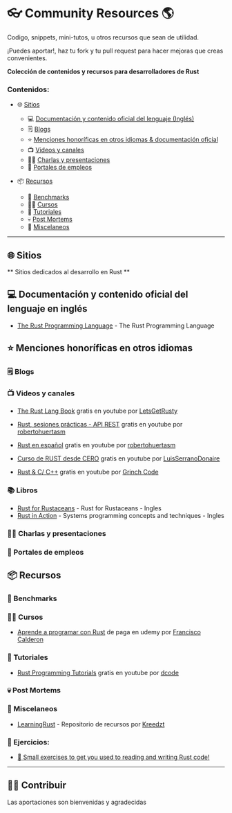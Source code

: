 # 👓 Community Resources 🌎

Codigo, snippets, mini-tutos, u otros recursos que sean de utilidad.

¡Puedes aportar!, haz tu fork y tu pull request para hacer mejoras que creas convenientes.


**Colección de contenidos y recursos para desarrolladores de Rust**

### Contenidos:

- 🌐 [Sitios](#-sitios)
    - 💻 [Documentación y contenido oficial del lenguaje (Inglés)](#-documentaci&oacute;n-y-contenido-oficial-del-lenguaje-en-ingl&eacute;s)
    - 🗒️ [Blogs](#%EF%B8%8F-blogs)
    - ⭐ [Menciones honoríficas en otros idiomas & documentación oficial](#-menciones-honoríficas-en-otros-idiomas)
    - 📺 [Videos y canales](#-videos-y-canales)
    - 👨‍🏫 [Charlas y presentaciones](#-charlas-y-presentaciones)
    - 💼 [Portales de empleos](#-portales-de-empleos)

- 📦 [Recursos](#-recursos)
    - 🏁 [Benchmarks](#-benchmarks)
    - 🧑‍🎓 [Cursos](#-cursos)
    - 📃 [Tutoriales](#-tutoriales)
    - 💀 [Post Mortems](#-post-mortems)
    - 📌 [Miscelaneos](#-miscelaneos)


<div><hr></div>

## 🌐 Sitios

** Sitios dedicados al desarrollo en Rust **

## 💻 Documentación y contenido oficial del lenguaje en inglés 

* [The Rust Programming Language](https://doc.rust-lang.org/book/) - The Rust Programming Language

## ⭐ Menciones honoríficas en otros idiomas


### 🗒️ Blogs


### 📺 Videos y canales
  * [The Rust Lang Book](https://www.youtube.com/playlist?list=PLai5B987bZ9CoVR-QEIN9foz4QCJ0H2Y8) gratis en youtube por [LetsGetRusty](https://www.youtube.com/c/LetsGetRusty)

  * [Rust, sesiones prácticas - API REST](https://www.youtube.com/playlist?list=PLojDVPvSO1Di_QEnvDOI5FIeieqYpm1xd) gratis en youtube por [robertohuertasm](https://www.youtube.com/c/robertohuertasm/)

  * [Rust en español](https://www.youtube.com/playlist?list=PLojDVPvSO1DjYj8bMcMOU3KzLbRww-3Eb) gratis en youtube por [robertohuertasm](https://www.youtube.com/c/robertohuertasm/)

  * [Curso de RUST desde CERO](https://www.youtube.com/playlist?list=PLAMfQH2NKM_tyKzBV1iJf5L8j7oJl6KHl) gratis en youtube por [LuisSerranoDonaire](https://www.youtube.com/c/LuisSerranoDonaire/)

  * [Rust & C/ C++]( https://www.youtube.com/playlist?list=PL39ZlG-MyGa5U0RHeTbQ5GQFtL6qjSjNA) gratis en youtube por [Grinch Code](https://www.youtube.com/channel/UC5E3Jh6qL6JJT_fYFyq_TEA)

### 📚 Libros


* [Rust for Rustaceans](https://nostarch.com/rust-rustaceans) - Rust for Rustaceans - Ingles
* [Rust in Action](https://www.rustinaction.com/) - Systems programming concepts and techniques - Ingles



### 👨‍🏫 Charlas y presentaciones


### 💼 Portales de empleos


## 📦 Recursos


### 🏁 Benchmarks


### 🧑‍🎓 Cursos

  * [Aprende a programar con Rust](https://www.udemy.com/course/aprende-a-programar-con-rust) de paga en udemy por [Francisco Calderon]()


### 📃 Tutoriales
  * [Rust Programming Tutorials](https://www.youtube.com/playlist?list=PLVvjrrRCBy2JSHf9tGxGKJ-bYAN_uDCUL) gratis en youtube por [dcode](https://www.youtube.com/c/dcode-software)


### 💀 Post Mortems


### 📌 Miscelaneos

  * [LearningRust](https://github.com/Kreedzt/LearningRust) - Repositorio de recursos por  [Kreedzt](https://github.com/Kreedzt)



### 🔖 Ejercicios:

  * [🦀 Small exercises to get you used to reading and writing Rust code!](https://github.com/rust-lang/rustlings)


<div><hr></div>

## 🧑‍💻 Contribuir

Las aportaciones son bienvenidas y agradecidas
